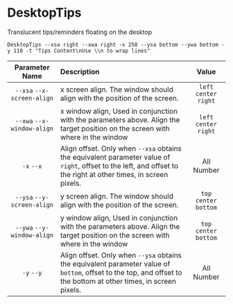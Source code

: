 # DesktopTips
Translucent tips/reminders floating on the desktop

`DesktopTips --xsa right --xwa right -x 250 --ysa bottom --ywa bottom -y 110 -t "Tips Content\nUse \\n to wrap lines"`

| Parameter Name | Description | Value |
|:--------------:|:------------|:-----:|
| `--xsa` `--x-screen-align` | x screen align. The window should align with the position of the screen. | `left` `center` `right` |
| `--xwa` `--x-window-align` | x window align, Used in conjunction with the parameters above. Align the target position on the screen with where in the window | `left` `center` `right` |
| `-x` `--x` | Align offset. Only when `--xsa` obtains the equivalent parameter value of `right`, offset to the left, and offset to the right at other times, in screen pixels. | All Number |
| `--ysa` `--y-screen-align` | y screen align. The window should align with the position of the screen. | `top` `center` `bottom` |
| `--ywa` `--y-window-align` | y window align, Used in conjunction with the parameters above. Align the target position on the screen with where in the window | `top` `center` `bottom` |
| `-y` `--y` | Align offset. Only when `--ysa` obtains the equivalent parameter value of `bottom`, offset to the top, and offset to the bottom at other times, in screen pixels. | All Number |